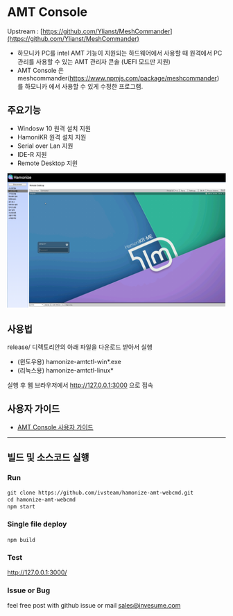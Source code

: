 # AMT Console

Upstream : [https://github.com/Ylianst/MeshCommander](https://github.com/Ylianst/MeshCommander)

* 하모니카 PC를 intel AMT 기능이 지원되는 하드웨어에서 사용할 때 원격에서 PC
  관리를 사용할 수 있는 AMT 관리자 콘솔 (UEFI 모드만 지원)
* AMT Console 은 meshcommander(https://www.npmjs.com/package/meshcommander) 를
  하모니카 에서 사용할 수 있게 수정한 프로그램.

## 주요기능

 * Windosw 10 원격 설치 지원
 * HamoniKR 원격 설치 지원
 * Serial over Lan 지원
 * IDE-R 지원
 * Remote Desktop 지원 

![AMT Console Screenshot](docs/amt-console.png)

## 사용법

release/ 디렉토리안의 아래 파일을 다운로드 받아서 실행
- (윈도우용) hamonize-amtctl-win*.exe
- (리눅스용) hamonize-amtctl-linux*

실행 후 웹 브라우저에서 http://127.0.0.1:3000 으로 접속

## 사용자 가이드

* [AMT Console 사용자 가이드](docs/user-guide.md)

<hr>

## 빌드 및 소스코드 실행

### Run
``` 
git clone https://github.com/ivsteam/hamonize-amt-webcmd.git
cd hamonize-amt-webcmd
npm start
```

### Single file deploy

```npm build```

### Test

http://127.0.0.1:3000/

### Issue or Bug

feel free post with github issue or mail sales@invesume.com


